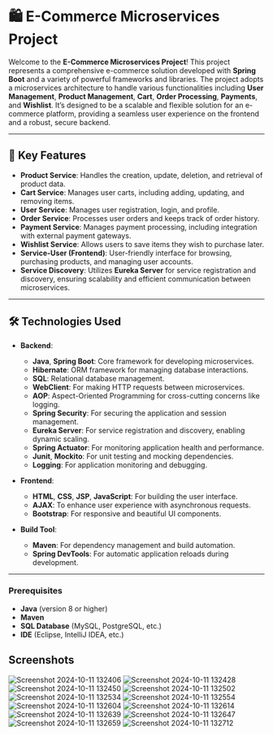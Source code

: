 # 🛍️ E-Commerce Microservices Project

Welcome to the **E-Commerce Microservices Project**! This project represents a comprehensive e-commerce solution developed with **Spring Boot** and a variety of powerful frameworks and libraries. The project adopts a microservices architecture to handle various functionalities including **User Management**, **Product Management**, **Cart**, **Order Processing**, **Payments**, and **Wishlist**. It’s designed to be a scalable and flexible solution for an e-commerce platform, providing a seamless user experience on the frontend and a robust, secure backend.

---

## 🚀 Key Features

- **Product Service**: Handles the creation, update, deletion, and retrieval of product data.
- **Cart Service**: Manages user carts, including adding, updating, and removing items.
- **User Service**: Manages user registration, login, and profile.
- **Order Service**: Processes user orders and keeps track of order history.
- **Payment Service**: Manages payment processing, including integration with external payment gateways.
- **Wishlist Service**: Allows users to save items they wish to purchase later.
- **Service-User (Frontend)**: User-friendly interface for browsing, purchasing products, and managing user accounts.
- **Service Discovery**: Utilizes **Eureka Server** for service registration and discovery, ensuring scalability and efficient communication between microservices.

---

## 🛠️ Technologies Used

- **Backend**:
  - **Java**, **Spring Boot**: Core framework for developing microservices.
  - **Hibernate**: ORM framework for managing database interactions.
  - **SQL**: Relational database management.
  - **WebClient**: For making HTTP requests between microservices.
  - **AOP**: Aspect-Oriented Programming for cross-cutting concerns like logging.
  - **Spring Security**: For securing the application and session management.
  - **Eureka Server**: For service registration and discovery, enabling dynamic scaling.
  - **Spring Actuator**: For monitoring application health and performance.
  - **Junit**, **Mockito**: For unit testing and mocking dependencies.
  - **Logging**: For application monitoring and debugging.

- **Frontend**:
  - **HTML**, **CSS**, **JSP**, **JavaScript**: For building the user interface.
  - **AJAX**: To enhance user experience with asynchronous requests.
  - **Bootstrap**: For responsive and beautiful UI components.

- **Build Tool**:
  - **Maven**: For dependency management and build automation.
  - **Spring DevTools**: For automatic application reloads during development.

---

### Prerequisites

- **Java** (version 8 or higher)
- **Maven**
- **SQL Database** (MySQL, PostgreSQL, etc.)
- **IDE** (Eclipse, IntelliJ IDEA, etc.)

## Screenshots

![Screenshot 2024-10-11 132406](https://github.com/user-attachments/assets/efcd645f-dfd5-4e18-8446-1b28aaea880c)
![Screenshot 2024-10-11 132428](https://github.com/user-attachments/assets/04d781cb-f89e-44f4-8d9d-a571868b97df)
![Screenshot 2024-10-11 132450](https://github.com/user-attachments/assets/716ca9f0-62ce-4118-a59d-39e30576326b)
![Screenshot 2024-10-11 132502](https://github.com/user-attachments/assets/18dfc4a8-e98a-4a61-bccd-153f2c70ae71)
![Screenshot 2024-10-11 132534](https://github.com/user-attachments/assets/fca5556c-bed2-4849-bfbb-d9795abde076)
![Screenshot 2024-10-11 132554](https://github.com/user-attachments/assets/f668c239-1818-4f56-9e44-f41324ae2acf)
![Screenshot 2024-10-11 132604](https://github.com/user-attachments/assets/a82915d3-0906-4061-98ad-f0607e5d7436)
![Screenshot 2024-10-11 132614](https://github.com/user-attachments/assets/f3b13918-3b7b-4f52-a659-9ff62f6f85a3)
![Screenshot 2024-10-11 132639](https://github.com/user-attachments/assets/be38c684-0a9a-4c16-9f0b-0e3d7e80c0d6)
![Screenshot 2024-10-11 132647](https://github.com/user-attachments/assets/eccd8dd8-3f22-4d0f-98f7-5fe2f19047ed)
![Screenshot 2024-10-11 132659](https://github.com/user-attachments/assets/9db648a7-7d8b-4c62-8c4e-f6aa2724de70)
![Screenshot 2024-10-11 132712](https://github.com/user-attachments/assets/76191f9a-149f-44d9-ad6f-f199bf48632c)
